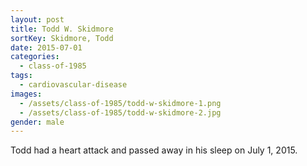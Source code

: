 ```yaml
---
layout: post
title: Todd W. Skidmore
sortKey: Skidmore, Todd
date: 2015-07-01
categories:
  - class-of-1985
tags:
  - cardiovascular-disease
images:
  - /assets/class-of-1985/todd-w-skidmore-1.png
  - /assets/class-of-1985/todd-w-skidmore-2.jpg
gender: male
---
```

Todd had a heart attack and passed away in his sleep on July 1, 2015.
